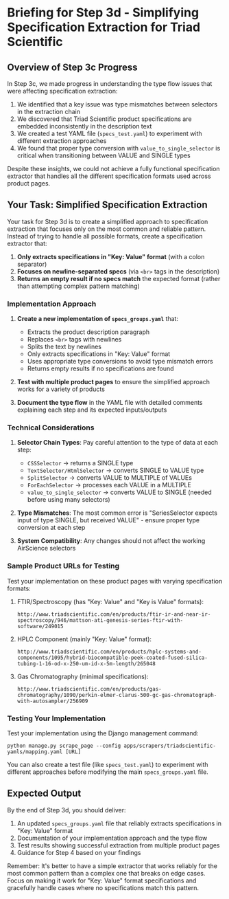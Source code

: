 # Briefing for Step 3d - Simplifying Specification Extraction for Triad Scientific

## Overview of Step 3c Progress

In Step 3c, we made progress in understanding the type flow issues that were affecting specification extraction:

1. We identified that a key issue was type mismatches between selectors in the extraction chain
2. We discovered that Triad Scientific product specifications are embedded inconsistently in the description text
3. We created a test YAML file (`specs_test.yaml`) to experiment with different extraction approaches
4. We found that proper type conversion with `value_to_single_selector` is critical when transitioning between VALUE and SINGLE types

Despite these insights, we could not achieve a fully functional specification extractor that handles all the different specification formats used across product pages.

## Your Task: Simplified Specification Extraction

Your task for Step 3d is to create a simplified approach to specification extraction that focuses only on the most common and reliable pattern. Instead of trying to handle all possible formats, create a specification extractor that:

1. **Only extracts specifications in "Key: Value" format** (with a colon separator)
2. **Focuses on newline-separated specs** (via `<br>` tags in the description)
3. **Returns an empty result if no specs match** the expected format (rather than attempting complex pattern matching)

### Implementation Approach

1. **Create a new implementation of `specs_groups.yaml`** that:
   - Extracts the product description paragraph
   - Replaces `<br>` tags with newlines
   - Splits the text by newlines
   - Only extracts specifications in "Key: Value" format
   - Uses appropriate type conversions to avoid type mismatch errors
   - Returns empty results if no specifications are found

2. **Test with multiple product pages** to ensure the simplified approach works for a variety of products

3. **Document the type flow** in the YAML file with detailed comments explaining each step and its expected inputs/outputs

### Technical Considerations

1. **Selector Chain Types**: Pay careful attention to the type of data at each step:
   - `CSSSelector` → returns a SINGLE type
   - `TextSelector/HtmlSelector` → converts SINGLE to VALUE type
   - `SplitSelector` → converts VALUE to MULTIPLE of VALUEs
   - `ForEachSelector` → processes each VALUE in a MULTIPLE
   - `value_to_single_selector` → converts VALUE to SINGLE (needed before using many selectors)

2. **Type Mismatches**: The most common error is "SeriesSelector expects input of type SINGLE, but received VALUE" - ensure proper type conversion at each step

3. **System Compatibility**: Any changes should not affect the working AirScience selectors

### Sample Product URLs for Testing

Test your implementation on these product pages with varying specification formats:

1. FTIR/Spectroscopy (has "Key: Value" and "Key is Value" formats): 
   ```
   http://www.triadscientific.com/en/products/ftir-ir-and-near-ir-spectroscopy/946/mattson-ati-genesis-series-ftir-with-software/249015
   ```

2. HPLC Component (mainly "Key: Value" format): 
   ```
   http://www.triadscientific.com/en/products/hplc-systems-and-components/1095/hybrid-biocompatible-peek-coated-fused-silica-tubing-1-16-od-x-250-um-id-x-5m-length/265048
   ```

3. Gas Chromatography (minimal specifications): 
   ```
   http://www.triadscientific.com/en/products/gas-chromatography/1090/perkin-elmer-clarus-500-gc-gas-chromatograph-with-autosampler/256909
   ```

### Testing Your Implementation

Test your implementation using the Django management command:

```
python manage.py scrape_page --config apps/scrapers/triadscientific-yamls/mapping.yaml [URL]
```

You can also create a test file (like `specs_test.yaml`) to experiment with different approaches before modifying the main `specs_groups.yaml` file.

## Expected Output

By the end of Step 3d, you should deliver:

1. An updated `specs_groups.yaml` file that reliably extracts specifications in "Key: Value" format
2. Documentation of your implementation approach and the type flow
3. Test results showing successful extraction from multiple product pages
4. Guidance for Step 4 based on your findings

Remember: It's better to have a simple extractor that works reliably for the most common pattern than a complex one that breaks on edge cases. Focus on making it work for "Key: Value" format specifications and gracefully handle cases where no specifications match this pattern. 